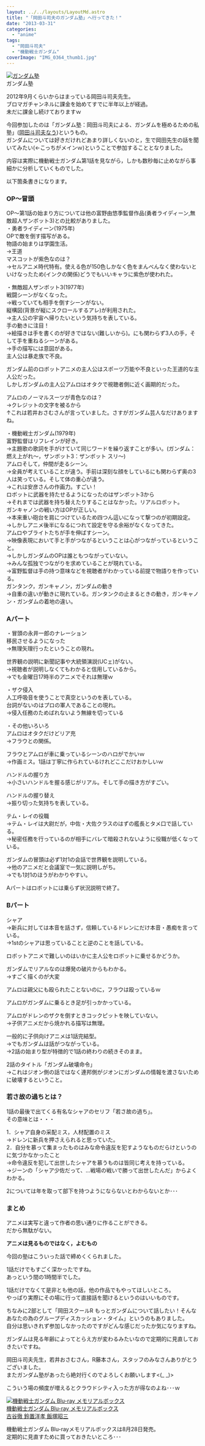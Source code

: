 ```yaml
---
layout: ../../layouts/LayoutMd.astro
title: "「岡田斗司夫のガンダム塾」へ行ってきた！"
date: "2013-03-31"
categories: 
  - "anime"
tags: 
  - "岡田斗司夫"
  - "機動戦士ガンダム"
coverImage: "IMG_0364_thumb1.jpg"
---
```


[![ガンダム塾](images/IMG_0364_thumb.jpg "ガンダム塾")](//mizuka123.net/wp-content/uploads/2013/03/IMG_0364.jpg)  
ガンダム塾

2012年9月くらいからはまっている岡田斗司夫先生。  
ブロマガチャンネルに課金を始めてすでに半年以上が経過。  
未だに課金し続けておりますｗ

今回参加したのは「ガンダム塾：岡田斗司夫による、ガンダムを極めるための私塾」([岡田斗司夫なう](http://blog.freeex.jp/archives/51375040.html))というもの。  
ガンダムについては好きだけれどあまり詳しくないのと，生で岡田先生の話を聞いてみたい(←こっちがメインｗ)ということで参加することとなりました。

内容は実際に機動戦士ガンダム第1話を見ながら，しかも数秒毎に止めながら事細かに分析していくものでした。

以下箇条書きになります。

### OP～冒頭

OP～第1話の始まり方については他の富野由悠季監督作品(勇者ライディーン,無敵超人ザンボット3)との比較がありました。  
・勇者ライディーン(1975年)  
OPで敵を倒す描写がある。  
物語の始まりは学園生活。  
→王道  
マスコットが紫色なのは？  
→セルアニメ時代特有。使える色が150色しかなく色をまんべんなく使わないといけなったため(インクの関係)どうでもいいキャラに紫色が使われた。

・無敵超人ザンボット3(1977年)  
戦闘シーンがなくなった。  
→戦っていても相手を倒すシーンがない。  
縦構図(背景が縦にスクロールするアレ)が利用された。  
→主人公の宇宙へ帰りたいという気持ちを表している。  
手の動きに注目！  
→絵描きは手を書くのが好きではない(難しいから)。にも関わらず3人の手，そして手を重ねるシーンがある。  
→手の描写には意図がある。  
主人公は暴走族で不良。

ガンダム前のロボットアニメの主人公はスポーツ万能や不良といった王道的な主人公だった。  
しかしガンダムの主人公アムロはオタクで視聴者側に近く画期的だった。

アムロのノーマルスーツが青色なのは？  
→クレジットの文字を被るから  
↑これは若井おさむさんが言っていました。さすがガンダム芸人なだけありますね。

・機動戦士ガンダム(1979年)  
富野監督はリフレインが好き。  
→主題歌の歌詞を手がけていて同じワードを繰り返すことが多い。(ガンダム：燃え上がれ～，ザンボット3：ザンボット スリ～)  
アムロそして，仲間が走るシーン。  
→全員が考えていることが違う。手前は深刻な顔をしているにも関わらず奥の3人は笑っている。そして体の重心が違う。  
→これは安彦さんの作画力。すごい！  
ロボットに武器を持たせるようになったのはザンボット3から  
→それまでは武器を持ち替えたりすることはなかった。リアルロボット。  
ガンキャノンの戦い方はOPが正しい。  
→本来重い砲台を肩につけているため四つん這いになって撃つのが初期設定。  
→しかしアニメ後半になるにつれて設定を守る余裕がなくなってきた。  
アムロやブライトたちが手を伸ばすシーン。  
→映像表現において手と手がつながるということは心がつながっているということ。  
→しかしガンダムのOPは誰ともつながっていない。  
→みんな孤独でつながりを求めていることが現れている。  
→富野監督は手の持つ意味などを視聴者がわかっている前提で物語りを作っている。  
ガンタンク，ガンキャノン，ガンダムの動き  
→自重の違いが動きに現れている。ガンタンクの止まるときの動き，ガンキャノン・ガンダムの着地の違い。

### Aパート

・冒頭の永井一郎のナレーション  
移民させるようになった  
→無理矢理行ったということの現れ。

世界観の説明に新聞記事や大統領演説(UCェ)がない。  
→視聴者が説明しなくてもわかると信用しているから。  
→でも金曜日17時半のアニメでそれは無理ｗ

・ザク侵入  
人工呼吸音を使うことで真空というのを表している。  
台詞がないのはプロの軍人であることの現れ。  
→侵入任務のためばれないよう無線を切っている

・その他いろいろ  
アムロはオタクだけどリア充  
→フラウとの関係。

フラウとアムロが車に乗っているシーンのハロがでかいｗ  
→作画ミス。1話は丁寧に作られているけれどここだけおかしいｗ

ハンドルの握り方  
→小さいハンドルを握る感じがリアル。そして手の描き方がすごい。

ハンドルの握り替え  
→振り切った気持ちを表している。

テム・レイの役職  
→テム・レイは大尉だが，中佐・大佐クラスのはずの艦長とタメ口で話している。  
→秘密任務を行っているのが相手にバレて暗殺されないように役職が低くなっている。

ガンダムの冒頭は必ず1対1の会話で世界観を説明している。  
→他のアニメだと会議室で一気に説明しがち。  
→でも1対1のほうがわかりやすい。

Aパートはロボットには乗らず状況説明で終了。

### Bパート

シャア  
→新兵に対しては本音を話さず，信頼しているドレンにだけ本音・愚痴を言っている。  
→1stのシャアは思っていることと逆のことを話している。

ロボットアニメで難しいのはいかに主人公をロボットに乗せるかどうか。

ガンダムでリアルなのは爆発の破片からもわかる。  
→すごく描くのが大変

アムロは親父にも殴られたことないのに，フラウは殴っているｗ

アムロがガンダムに乗るとき足が引っかかっている。

アムロがドレンのザクを倒すときコックピットを映していない。  
→子供アニメだから焼かれる描写は無理。

一般的に子供向けアニメは1話完結型。  
→でもガンダムは話がつながっている。  
→2話の始まり型が特徴的で1話の終わりの続きそのまま。

2話のタイトル「ガンダム破壊命令」  
→これはジオン側の話ではなく連邦側がジオンにガンダムの情報を渡さないために破壊するということ。

### 若さ故の過ちとは？

1話の最後で出てくる有名なシャアのセリフ「若さ故の過ち」。  
その意味とは・・・

1．シャア自身の采配ミス，人材配置のミス  
→ドレンに新兵を押さえられると思っていた。  
2．自分を慕って集まったものはみな命令違反を犯すようなものだらけというのに気づかなかったこと  
→命令違反を犯して出世したシャアを慕うものは皆同じ考えを持っている。  
→ジーンの「シャア少佐だって、…戦場の戦いで勝って出世したんだ」からよくわかる。

2については年を取って部下を持つようにならないとわからないとか･･･

### まとめ

アニメは実写と違って作者の思い通りに作ることができる。  
だから無駄がない。

**アニメは見るものではなく，よむもの**

今回の塾はこういった話で締めくくられました。

1話だけでもすごく深かったですね。  
あっという間の1時間半でした。

1話だけでなくて是非とも他の話，他の作品でもやってほしいところ。  
やっぱり実際にその場に行って直接話を聞けるというのはいいものです。

ちなみに2部として「岡田スクールR もっとガンダムについて話したい！そんなあなたの為のグループディスカッション・タイム」というのもありました。  
自分は思いきれず参加しなかったのですがどんな感じだったか気になりますね。

ガンダムは見る年齢によってとらえ方が変わるみたいなので定期的に見直しておきたいですね。

岡田斗司夫先生，若井おさむさん，R藤本さん，スタッフのみなさんありがとうございました。  
またガンダム塾があったら絶対行くのでよろしくお願いします<(\_ \_)>

こういう場の頻度が増えるとクラウドシティ入った方が得なのよね･･･ｗ

[![機動戦士ガンダム Blu-ray メモリアルボックス](images/51XKtndYwlL._SL160_.jpg)  
機動戦士ガンダム Blu-ray メモリアルボックス  
古谷徹 鈴置洋孝 飯塚昭三](https://www.amazon.co.jp/exec/obidos/ASIN/B00BUCDF2M/mizuka123-22/ref=nosim)

機動戦士ガンダム Blu-rayメモリアルボックスは8月28日発売。  
定期的に見直すために買っておきたいところ･･･
